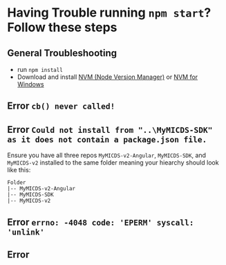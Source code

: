 # Having Trouble running `npm start`? Follow these steps

## General Troubleshooting
- run `npm install`
- Download and install [NVM (Node Version Manager)](https://github.com/creationix/nvm) or [NVM for Windows](https://github.com/coreybutler/nvm-windows)


## Error `cb() never called!`

## Error `Could not install from "..\MyMICDS-SDK" as it does not contain a package.json file.`

Ensure you have all three repos `MyMICDS-v2-Angular`, `MyMICDS-SDK`, and `MyMICDS-v2` installed to the same folder meaning your hiearchy should look like this:
```
Folder
|-- MyMICDS-v2-Angular
|-- MyMICDS-SDK
|-- MyMICDS-v2
```

## Error `errno: -4048 code: 'EPERM' syscall: 'unlink'`

## Error